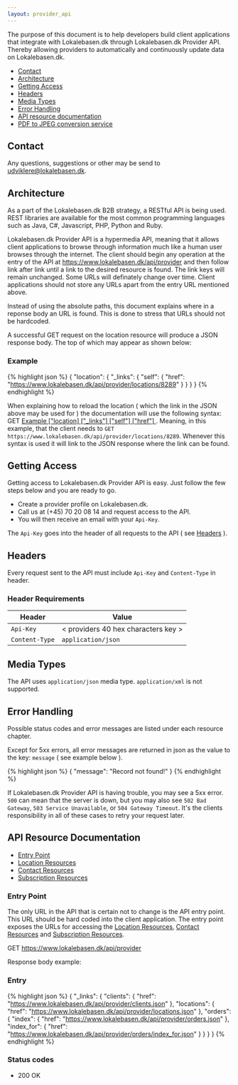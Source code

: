 ```yaml
---
layout: provider_api
---
```

The purpose of this document is to help developers build client applications
that integrate with Lokalebasen.dk through Lokalebasen.dk Provider API.
Thereby allowing providers to automatically and continuously update data
on Lokalebasen.dk.

* [Contact](#contact_)
* [Architecture](#architecture_)
* [Getting Access](#getting_access)
* [Headers](#headers_)
* [Media Types](#media_types)
* [Error Handling](#error_handling)
* [API resource documentation](#api_resource_documentation)
* [PDF to JPEG conversion service](image_monger.html)

## <a id="contact_">Contact</a>

Any questions, suggestions or other may be send to udviklere@lokalebasen.dk.

## <a id="architecture_">Architecture</a>

As a part of the Lokalebasen.dk B2B strategy, a RESTful API is being used.
REST libraries are available for the most common programming languages such
as Java, C#, Javascript, PHP, Python and Ruby.

Lokalebasen.dk Provider API is a hypermedia API, meaning that it allows
client applications to browse through information much like a human user
browses through the internet.
The client should begin any operation at the entry of the API at
https://www.lokalebasen.dk/api/provider and then follow link after link until
a link to the desired resource is found.
The link keys will remain unchanged. Some URLs will definately change over
time.
Client applications should not store any URLs apart from the entry URL
mentioned above.

Instead of using the absolute paths, this document explains where in a
reponse body an URL is found.
This is done to stress that URLs should not be hardcoded.

A successful GET request on the location resource will produce a JSON
response body. The top of which may appear as shown below:

### <a id="syntax_example">Example</a>

{% highlight json %}
{
  "location": {
    "_links": {
      "self": {
        "href": "https://www.lokalebasen.dk/api/provider/locations/8289"
      }
    }
  }
}
{% endhighlight %}

When explaining how to reload the location ( which the link in the JSON above
may be used for ) the documentation will use the following syntax:
GET [ Example \["location\] \["_links"\] \["self"\] \["href"\] ](#syntax_example) .
Meaning, in this example, that the client needs to
`GET https://www.lokalebasen.dk/api/provider/locations/8289`.
Whenever this syntax is used it will link to the JSON response where the link
can be found.

## <a id="getting_access">Getting Access</a>

Getting access to Lokalebasen.dk Provider API is easy. Just follow the few
steps below and you are ready to go.

* Create a provider profile on Lokalebasen.dk.
* Call us at (+45) 70 20 08 14 and request access to the API.
* You will then receive an email with your `Api-Key`.

The `Api-Key` goes into the header of all requests to the API
( see [Headers](#headers_) ).

## <a id="headers_">Headers</a>

Every request sent to the API must include `Api-Key` and `Content-Type` in
header.

### Header Requirements

| Header         | Value                               |
| -------------- | ----------------------------------- |
| `Api-Key`      | < providers 40 hex characters key > |
| `Content-Type` | `application/json`                  |

## <a id="media_types">Media Types</a>

The API uses `application/json` media type. `application/xml` is not supported.

## <a id="error_handling">Error Handling</a>

Possible status codes and error messages are listed under each resource chapter.

Except for 5xx errors, all error messages are returned in json as the value to
the key: `message` ( see example below ).

{% highlight json %}
{
  "message": "Record not found!"
}
{% endhighlight %}

If Lokalebasen.dk Provider API is having trouble, you may see a 5xx error.
`500` can mean that the server is down, but you may also see
`502 Bad Gateway`, `503 Service Unavailable`, or `504 Gateway Timeout`.
It's the clients responsibility in all of these cases to retry your request
later.

## <a id="api_resource_documentation">API Resource Documentation</a>

* [Entry Point](#entry_point)
* [Location Resources](/provider_api/locations.html)
* [Contact Resources](/provider_api/contacts.html)
* [Subscription Resources](/provider_api/subscriptions.html)

### <a id="entry_point">Entry Point</a>

The only URL in the API that is certain not to change is the API entry
point.
This URL should be hard coded into the client application. The entry point exposes
the URLs for accessing the [Location Resources](/provider_api/locations.html),
[Contact Resources](/provider_api/locations.html) and [Subscription Resources](/provider_api/subscriptions.html).

GET https://www.lokalebasen.dk/api/provider

Response body example:

### <a id="entry_locations">Entry</a>

{% highlight json %}
{
  "_links": {
    "clients": {
      "href": "https://www.lokalebasen.dk/api/provider/clients.json"
    },
    "locations": {
      "href": "https://www.lokalebasen.dk/api/provider/locations.json"
    },
    "orders": {
      "index": {
        "href": "https://www.lokalebasen.dk/api/provider/orders.json"
      },
      "index_for": {
        "href": "https://www.lokalebasen.dk/api/provider/orders/index_for.json"
      }
    }
  }
}
{% endhighlight %}

### Status codes

* 200 OK
